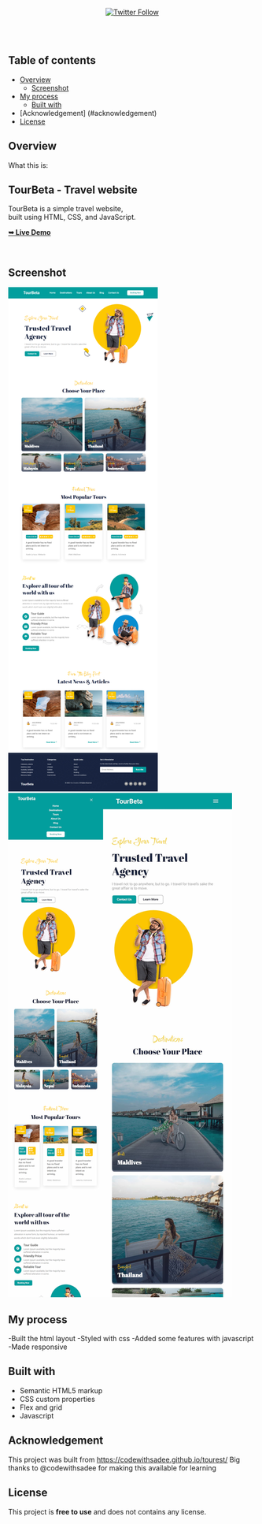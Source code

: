 <div align="center">

  [![Twitter Follow](https://img.shields.io/twitter/follow/merlinhive?style=social)](https://twitter.com/intent/follow?screen_name=merlinhive)

</div>

  <br />
  <br />

## Table of contents

- [Overview](#overview)
  - [Screenshot](#screenshot)
- [My process](#my-process)
  - [Built with](#built-with)
- [Acknowledgement] (#acknowledgement)
- [License](#License)


## Overview

What this is:

  <h2>TourBeta - Travel website</h2>

  TourBeta is a simple travel website, <br />built using HTML, CSS, and JavaScript.

  <a href="https://tourbeta.netlify.app"><strong>➥ Live Demo</strong></a>

<br />

## Screenshot

![](./screenshots/tourbeta-desktop.jpg)
![](/screenshots/tourbeta%20-%20tablet%20&%20mobile.png)

## My process

-Built the html layout
-Styled with css
-Added some features with javascript
-Made responsive

## Built with

- Semantic HTML5 markup
- CSS custom properties
- Flex and grid
- Javascript

## Acknowledgement 

This project was built from https://codewithsadee.github.io/tourest/
Big thanks to @codewithsadee for making this available for learning 

## License

This project is **free to use** and does not contains any license.
